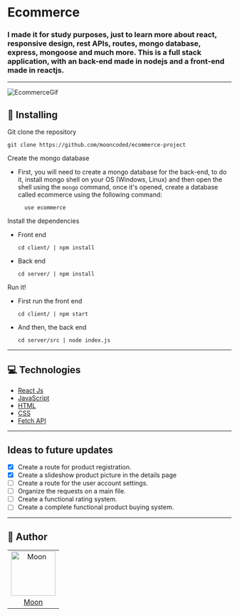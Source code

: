 # Ecommerce

### I made it for study purposes, just to learn more about react, responsive design, rest APIs, routes, mongo database, express, mongoose and much more. This is a full stack application, with an back-end made in nodejs and a front-end made in reactjs. 
---

![EcommerceGif](https://github.com/mooncoded/ecommerce-project/blob/main/ecommerce-gif.gif)

## 💾 Installing 

Git clone the repository

```
git clone https://github.com/mooncoded/ecommerce-project
```

Create the mongo database

  - First, you will need to create a mongo database for the back-end, to do it, install mongo shell on your OS (Windows, Linux) and then open the shell using the <code>mongo</code> command, once it's opened, create a database called ecommerce using the following command:
    
    ```
      use ecommerce
    ```

Install the dependencies

  - Front end
    ```
    cd client/ | npm install
    ```
  
  - Back end
    ```
    cd server/ | npm install
    ```

Run it!

 - First run the front end
    ```
    cd client/ | npm start
    ```
  
  - And then, the back end
    ```
    cd server/src | node index.js
    ```
    
---

## 💻 Technologies

- [React Js](https://developer.mozilla.org/en-US/docs/Web/API/Fetch_API)
- [JavaScript](https://www.javascript.com/)
- [HTML](https://html.spec.whatwg.org/multipage/)
- [CSS](https://devdocs.io/css/)
- [Fetch API](https://developer.mozilla.org/en-US/docs/Web/API/Fetch_API)

---

## Ideas to future updates

- [X] Create a route for product registration.
- [X] Create a slideshow product picture in the details page 
- [ ] Create a route for the user account settings.
- [ ] Organize the requests on a main file.
- [ ] Create a functional rating system.
- [ ] Create a complete functional product buying system.

---

## 📖 Author
<table>
  <tr>
    <td  align=center>
        <img src="https://avatars.githubusercontent.com/u/90803853?v=4" width="100px" alt="Moon">
        <a href="https://github.com/mooncoded">
          <br>
            Moon
          </br>
        </a>
    </td>
  </tr>
</table>
